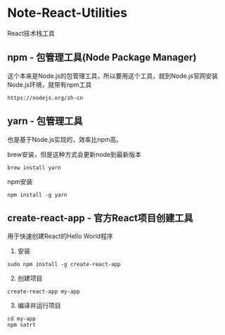 # Note-React-Utilities
React技术栈工具

## npm - 包管理工具(Node Package Manager)
这个本来是Node.js的包管理工具，所以要用这个工具，就到Node.js官网安装Node.js环境，就带有npm工具
```
https://nodejs.org/zh-cn
```

## yarn - 包管理工具
也是基于Node.js实现的，效率比npm高。

brew安装，但是这种方式会更新node到最新版本
```
brew install yarn
```
npm安装
```
npm install -g yarn
```

## create-react-app - 官方React项目创建工具
用于快速创建React的Hello World程序
1. 安装
```
sudo npm install -g create-react-app
```
2. 创建项目
```
create-react-app my-app
```
3. 编译并运行项目
```
cd my-app
npm satrt
```
